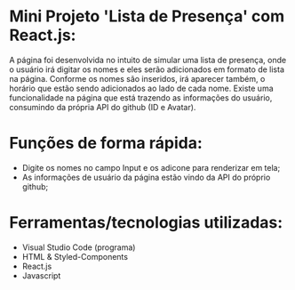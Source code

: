 # Mini Projeto 'Lista de Presença' com React.js:

A página foi desenvolvida no intuito de simular uma lista de presença, onde o usuário irá digitar os nomes e eles serão adicionados em formato de lista na página. Conforme os nomes são inseridos, irá aparecer também, o horário que estão sendo adicionados ao lado de cada nome. Existe uma funcionalidade na página que está trazendo as informações do usuário, consumindo da própria API do github (ID e Avatar).

# Funções de forma rápida:

* Digite os nomes no campo Input e os adicone para renderizar em tela;
* As informações de usuário da página estão vindo da API do próprio github;

# Ferramentas/tecnologias utilizadas:

* Visual Studio Code (programa)
* HTML & Styled-Components
* React.js
* Javascript

